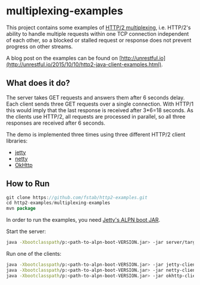 multiplexing-examples
=====================

This project contains some examples of
[HTTP/2 multiplexing](https://httpwg.github.io/specs/rfc7540.html#StreamsLayer),
i.e. HTTP/2's ability to handle multiple requests within one TCP connection
independent of each other, so a blocked or stalled request or response does
not prevent progress on other streams.

A blog post on the examples can be found on [http://unrestful.io](http://unrestful.io/2015/10/10/http2-java-client-examples.html).

What does it do?
----------------

The server takes GET requests and answers them after 6 seconds delay.
Each client sends three GET requests over a single connection.
With HTTP/1 this would imply that the last response is received after 3*6=18 seconds.
As the clients use HTTP/2, all requests are processed in parallel, so all
three responses are received after 6 seconds.

The demo is implemented three times using three different HTTP/2 client libraries:

  * [jetty](http://www.eclipse.org/jetty)
  * [netty](http://netty.io/)
  * [OkHttp](http://square.github.io/okhttp/)

How to Run
----------

```java
git clone https://github.com/fstab/http2-examples.git
cd http2-examples/multiplexing-examples
mvn package
```

In order to run the examples, you need
[Jetty's ALPN boot JAR](http://unrestful.io/2015/10/09/alpn-java.html).

Start the server:

```bash
java -Xbootclasspath/p:<path-to-alpn-boot-VERSION.jar> -jar server/target/server.jar
```

Run one of the clients:

```bash
java -Xbootclasspath/p:<path-to-alpn-boot-VERSION.jar> -jar jetty-client/target/jetty-client.jar
java -Xbootclasspath/p:<path-to-alpn-boot-VERSION.jar> -jar netty-client/target/netty-client.jar
java -Xbootclasspath/p:<path-to-alpn-boot-VERSION.jar> -jar okhttp-client/target/okhttp-client.jar
```
